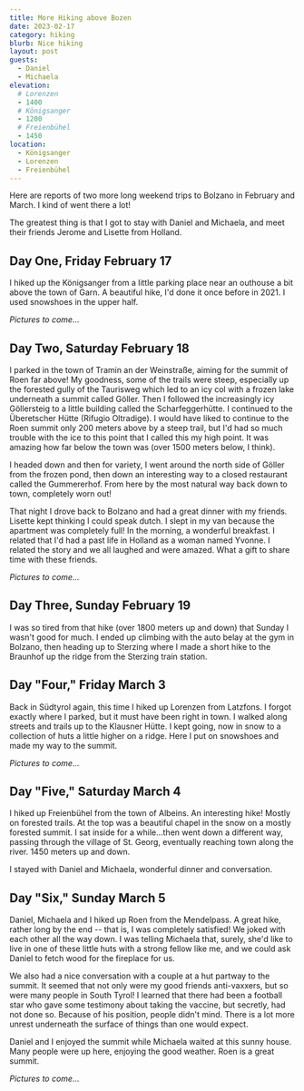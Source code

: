 ```yaml
---
title: More Hiking above Bozen
date: 2023-02-17
category: hiking
blurb: Nice hiking
layout: post
guests:
  - Daniel
  - Michaela
elevation:
  # Lorenzen
  - 1400
  # Königsanger
  - 1200
  # Freienbühel
  - 1450
location:
  - Königsanger
  - Lorenzen
  - Freienbühel
---
```


Here are reports of two more long weekend trips to Bolzano in February
and March. I kind of went there a lot!

The greatest thing is that I got to stay with Daniel and Michaela, and meet
their friends Jerome and Lisette from Holland.

## Day One, Friday February 17

I hiked up the Königsanger from a little parking place near an outhouse
a bit above the town of Garn. A beautiful hike, I'd done it once before
in 2021. I used snowshoes in the upper half.

*Pictures to come...*

## Day Two, Saturday February 18

I parked in the town of Tramin an der Weinstraße, aiming for the summit of
Roen far above! My goodness, some of the trails were steep, especially up
the forested gully of the Taurisweg which led to an icy col with a frozen
lake underneath a summit called Göller. Then I followed the increasingly
icy Göllersteig to a little building called the Scharfeggerhütte. I continued
to the Überetscher Hütte (Rifugio Oltradige). I would have liked to continue
to the Roen summit only 200 meters above by a steep trail, but I'd had so
much trouble with the ice to this point that I called this my high point.
It was amazing how far below the town was (over 1500 meters below, I think).

I headed down and then for variety, I went around the north side of Göller from
the frozen pond, then down an interesting way to a closed restaurant called
the Gummererhof. From here by the most natural way back down to town, completely
worn out!

That night I drove back to Bolzano and had a great dinner with my friends.
Lisette kept thinking I could speak dutch. I slept in my van because the
apartment was completely full! In the morning, a wonderful breakfast. I related
that I'd had a past life in Holland as a woman named Yvonne. I related the
story and we all laughed and were amazed. What a gift to share time with these
friends.

*Pictures to come...*

## Day Three, Sunday February 19

I was so tired from that hike (over 1800 meters up and down) that Sunday I
wasn't good for much. I ended up climbing with the auto belay at the gym in
Bolzano, then heading up to Sterzing where I made a short hike to the Braunhof
up the ridge from the Sterzing train station.

## Day "Four," Friday March 3

Back in Südtyrol again, this time I hiked up Lorenzen from Latzfons. I forgot
exactly where I parked, but it must have been right in town. I walked along
streets and trails up to the Klausner Hütte. I kept going, now in snow to a
collection of huts a little higher on a ridge. Here I put on snowshoes and made
my way to the summit.

*Pictures to come...*

## Day "Five," Saturday March 4

I hiked up Freienbühel from the town of Albeins. An interesting hike! Mostly
on forested trails. At the top was a beautiful chapel in the snow on a mostly
forested summit. I sat inside for a while...then went down a different way,
passing through the village of St. Georg, eventually reaching town along
the river. 1450 meters up and down.

I stayed with Daniel and Michaela, wonderful dinner and conversation.

## Day "Six," Sunday March 5

Daniel, Michaela and I hiked up Roen from the Mendelpass. A great hike,
rather long by the end -- that is, I was completely satisfied! We joked
with each other all the way down. I was telling Michaela that, surely,
she'd like to live in one of these little huts with a strong fellow like
me, and we could ask Daniel to fetch wood for the fireplace for us.

We also had a nice conversation with a couple at a hut partway to the summit.
It seemed that not only were my good friends anti-vaxxers, but so were many
people in South Tyrol! I learned that there had been a football star who
gave some testimony about taking the vaccine, but secretly, had not done so.
Because of his position, people didn't mind. There is a lot more unrest
underneath the surface of things than one would expect.

Daniel and I enjoyed the summit while Michaela waited at this sunny house.
Many people were up here, enjoying the good weather. Roen is a great summit.

*Pictures to come...*
